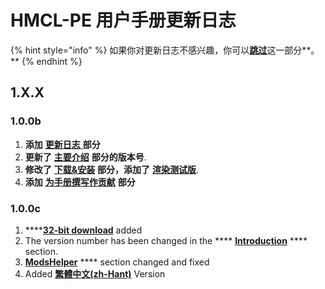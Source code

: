 # HMCL-PE 用户手册更新日志

{% hint style="info" %}
如果你对更新日志不感兴趣，你可以[**跳过**](../xia-zai-an-zhuang/download.md)这一部分**。**
{% endhint %}

## 1.X.X

### 1.0.0b

1. **添加** [**更新日志** ](hmclpe-yong-hu-shou-ce-geng-xin-ri-zhi.md)**部分**
2. **更新了** [**主要介绍**](broken-reference) **部分的版本号**.
3. **修改了** [**下载&安装**](../xia-zai-an-zhuang/download.md) **部分，添加了** [**渲染测试版**](../xia-zai-an-zhuang/download.md#beta-version-provided-by-legacygamerhd).
4. **添加** [**为手册撰写作贡献**](dui-shou-ce-zhuan-xie-zuo-gong-xian.md) **部分**

### 1.0.0c

1. ****[**32-bit download**](../xia-zai-an-zhuang/download.md#beta-versionb-32-bit) added
2. The version number has been changed in the **** [**Introduction**](broken-reference) **** section.
3. [**ModsHelper**](broken-reference) **** section changed and fixed
4. Added [**繁體中文(zh-Hant)**](https://mc-shengxia.gitbook.io/hmclpe-user-manual-zhhant/introduction/readme) Version

